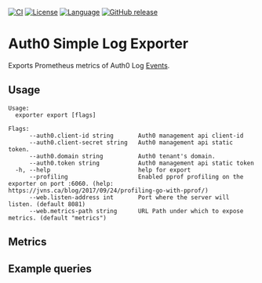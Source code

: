 [![CI](https://github.com/tfadeyi/auth0-simple-exporter/actions/workflows/ci.yml/badge.svg)](https://github.com/tfadeyi/auth0-simple-exporter/actions/workflows/ci.yml)
[![License](https://img.shields.io/badge/License-Apache_2.0-yellow.svg)](https://github.com/tfadeyi/auth0-simple-exporter/blob/main/LICENSE)
[![Language](https://img.shields.io/badge/language-Go-blue.svg)](https://github.com/tfadeyi/auth0-simple-exporter)
[![GitHub release](https://img.shields.io/badge/release-0.0.2-green.svg)](https://github.com/tfadeyi/auth0-simple-exporter/releases)
# Auth0 Simple Log Exporter

Exports Prometheus metrics of Auth0 Log [Events](https://auth0.com/docs/api/management/v2#!/Logs/get_logs).

## Usage

```
Usage:
  exporter export [flags]

Flags:
      --auth0.client-id string       Auth0 management api client-id
      --auth0.client-secret string   Auth0 management api static token.
      --auth0.domain string          Auth0 tenant's domain.
      --auth0.token string           Auth0 management api static token
  -h, --help                         help for export
      --profiling                    Enabled pprof profiling on the exporter on port :6060. (help: https://jvns.ca/blog/2017/09/24/profiling-go-with-pprof/)
      --web.listen-address int       Port where the server will listen. (default 8081)
      --web.metrics-path string      URL Path under which to expose metrics. (default "metrics")
```

## Metrics


## Example queries

